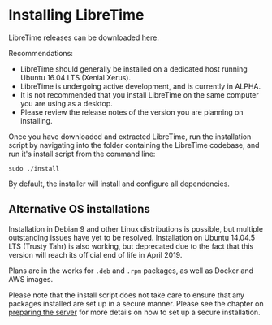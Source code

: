 # Installing LibreTime

LibreTime releases can be downloaded [here](https://github.com/LibreTime/libretime/releases).

Recommendations:

- LibreTime should generally be installed on a dedicated host running Ubuntu 16.04 LTS (Xenial Xerus). 
- LibreTime is undergoing active development, and is currently in ALPHA. 
- It is not recommended that you install LibreTime on the same computer you are using as a desktop. 
- Please review the release notes of the version you are planning on installing.

Once you have downloaded and extracted LibreTime, run the installation script by navigating into the 
folder containing the LibreTime codebase, and run it's install script from the command line:

```
sudo ./install
```

By default, the installer will install and configure all dependencies.

## Alternative OS installations
Installation in Debian 9 and other Linux distributions is possible, but multiple outstanding issues have yet 
to be resolved. Installation on Ubuntu 14.04.5 LTS (Trusty Tahr) is also working, but deprecated due to the 
fact that this version will reach its official end of life in April 2019.

Plans are in the works for `.deb` and `.rpm` packages, as well as Docker and AWS images.

Please note that the install script does not take care to ensure that any
packages installed are set up in a secure manner. Please see the chapter on
[preparing the server](manual/preparing-the-server.md) for more details on
how to set up a secure installation.
